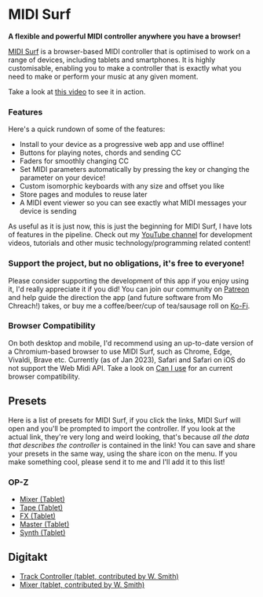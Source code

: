 # MIDI Surf

**A flexible and powerful MIDI controller anywhere you have a browser!**

[MIDI Surf](https://midisurf.app) is a browser-based MIDI controller that is
optimised to work on a range of devices, including tablets and smartphones. It
is highly customisable, enabling you to make a controller that is exactly what
you need to make or perform your music at any given moment.

Take a look at [this video](https://youtu.be/c5BpeMxs5ZU) to see it in action.

### Features

Here's a quick rundown of some of the features:

- Install to your device as a progressive web app and use offline!
- Buttons for playing notes, chords and sending CC
- Faders for smoothly changing CC
- Set MIDI parameters automatically by pressing the key or changing the
  parameter on your device!
- Custom isomorphic keyboards with any size and offset you like
- Store pages and modules to reuse later
- A MIDI event viewer so you can see exactly what MIDI messages your device is sending

As useful as it is just now, this is just the beginning for MIDI Surf, I have
lots of features in the pipeline. Check out my [YouTube
channel](https://www.youtube.com/@mochreach) for development videos, tutorials
and other music technology/programming related content!

### Support the project, but no obligations, it's free to everyone!

Please consider supporting the development of this app if you enjoy using it,
I'd really appreciate it if you did! You can join our community on
[Patreon](https://patreon.com/mochreach) and help guide the direction the app
(and future software from Mo Chreach!) takes, or buy me a coffee/beer/cup of
tea/sausage roll on [Ko-Fi](https://ko-fi.com/mochreach).

### Browser Compatibility

On both desktop and mobile, I'd recommend using an up-to-date version of a
Chromium-based browser to use MIDI Surf, such as Chrome, Edge, Vivaldi, Brave
etc. Currently (as of Jan 2023), Safari and Safari on iOS do not support the
Web Midi API. Take a look on [Can I use](https://caniuse.com/midi) for an
current browser compatibility.

## Presets

Here is a list of presets for MIDI Surf, if you click the links, MIDI Surf
will open and you'll be prompted to import the controller. If you look at
the actual link, they're very long and weird looking, that's because _all
the data that describes the controller_ is contained in the link! You can
save and share your presets in the same way, using the share icon on the
menu. If you make something cool, please send it to me and I'll add it to
this list!

### OP-Z

* [Mixer (Tablet)](https://midisurf.app/?page=H4sIAAAAAAAA%2F91YS27bMBC9i9ZemE6cj3eti2bRuAhitGgQZMHYjG2Ekgx92rRGztBdb9EuC%2FQ6PUkfJdmUVEmUEFGWDGSRx6HmzXtDmyNvjJltPawWxmhjzNm9j38eKHdZz1jQ9XT1jRmjwXNPbPIcm3PmiI0exTZjbHPftIyeQZ2Fa4xub7eBa%2FtLxuqnm7d0jud3kY3xmXKfTejTwBiRwWkvwisLuB%2BhK%2BbMmOVhZYil2ey9b94zB5CcAC6pZTEOtCUZL4kkuEPhQRJQEDwRpwBGvgBFFFiJUwCSIWBIAZRLMbO57cd8uWGcxx0Qezi9Zzy0c7ttwuYr38zYhti71ewREdejno%2BY5XP%2BjPj20YasHEgCkIdJQAEvEhTAyBegiAIrcQrAPCtTFBqsnFrUYQjt2csjSQDyMAkoYEaCAhj5AhRRYCVOAZjnZYpCg5eiJET2bOWxJAB5mAQU8CJBAYx8AYoosBKnAMyzMkWhwcopNde8BedyKAlAHiYBBdxIUAAjX4AiCqzEKQDzzExRpM28ZvPkhsCi8k6%2Bpq6LyJ59PJEEIA%2BTgAJGJCiAkS9AEQVW4hSAeT6mKOr28ZJRkWDPPp5KApCHSUABIxIUwMgXoIgCK3EKwDwfUxR1%2B%2FjKWSOwZxvPJAHIwySggA8JCmDkC1BEgZU4BWCejSmKum0cL21nnvHBvsOm7fMVJ9Dc7ePxR2GBjERNgXghTI6%2BwyPg0AupQjkQvqHO44XDviZ3BULL%2BzHxPVFgyg1pRa4E0c0XS7hcLZbeizV8sMxMFaV6mq%2BwXJMUo2YXmqSQcABNUsywXWiSQsIBNEkxHXehSQoJB9AkxdTdhSYpJBxAkxQjfReapJBwAE1SvC90oUkKCQfQJMXbSBeapJCgvUn422nJeYEqrVC%2BM8qylC8ZEMdiZ0NsCcour%2B7CWQuOlLadqvz604dsf%2FWLGb96%2FQNRTSvqF%2BNv9frFJ6Id9YvJsHr9x6KaVtQvhqbq9Yt621G%2FmCeq1y9%2BBmtH%2FeKqrV4%2FfpNrSf3iFqpe%2F5mophX1nyNSvf5zUU0r6u8jkqq%2FxMVsmya1Yj%2B4bgzbumacUZdN3GDlroelK4e5brSwfXbqUceb2tZCPg3K%2F9WVnz%2BmJuU8YxdCf3%2F8RiClbyfuZTLsdWMqvv9BQIeK8e4QjnH8FllHlaS%2BK0hfXJ7YHRzWPipBdk2yfyGwL9mpr%2FgmZf9EQIdscV6n2Drz5OP9TCGvhQe7PaAPq0tqKPpmuRLfXU1pIJo0FM7GNWsYaNJQOB%2FXrOFIk4bCGblmDceaNBTOyTVrGGrSUDgr16zhRJOGwnm5Zg2nmjQUzsw1azjTpKFwbq5Zw7kmDSRjeNYmgmi7qRu9qnXd1aTJy5rouq1Jk9c10XVfkyYvbKLrxiZNXtlE151NMi5tvOCHf3LfZPWEt5znf1GJsdqfLwAA)
* [Tape (Tablet)](https://midisurf.app/?page=H4sIAAAAAAAA%2F8VY0W6iQBT9lWaeTezYKq2PdeO%2BaGPsPrRp%2BjDiFUlHMAjddY3%2FvgcQB6luKUOYF8O5c7nnzAHuBXfM9r2F67D%2Bjs1pFuFgIeSGWswR6yf3L7F%2BZ9%2BKk8LAl5KCODEUSGMDX0Yrj7WYCJwN67%2B%2BZgtT%2F%2FeZ6PPLUMxx%2FnFlxz6EjGgs%2FnRYn3es1gG7HvD1AU0osMkLEekiZNuP0WpGAWAHaCk8jyRAxjFYcq4I3iA8KQIKXqAARr0EHSgQyVMAcqCUAuAyhe1LP8r58jMgytkSp0gxI5m6mWWNae5GqzNpWBv4IthQe%2Bh6hIRNKMIIKV4k5R5pWYWaDb0FSncLkHF83m1SBBSw5IQCGPUSdKBAJE8BeAOUUgBcpiga%2BoCapxmJUeX9HMowaE9pg9WGzOQNuMkr2vlCUuaf0Dgnceobhj7zdgdLTbnZA0x3CpSRfN5pUgUcsOOEAxgFE3TgQCTPAci7gCkH0GWOoptTmp8mJB6Vt3IivPboQ2KxYOYbsrICF1vt2J9HMvdwsIkU25mw369G5Dnhkh1LnG%2FKj36YOxtXiaRvu%2BEWflzDn7Ub2ktYpe5mtamvrfkhgnc0w%2B1pVrLx8v7EHAVnjnsqqV7dPYqyIfX%2Fe0hKqr%2BDNEPqbxDWU99TM1RRNqT%2BFmFN9arDKsqG1HcR1lRv8L7vIayp3uB9byGsp97CoSn1dwhrqjd4398jrKleTXJF2ZB6fo14QT4GOVKOZxcn9kO0WFBw9UTOCi8mNQ3sahdw5DrLUN8DhAsWHDdVUn61K1iP%2FBpGNl49jcnXn9nde2gzJb%2BGoY1DY%2FJrmNrqjw1F2ZT8GsZ2tU%2BFeuTrz%2B2eyc6jP7h7JjuP%2FuTumew850b3N%2FVb1b52atIfs2jqN9l7uP7gtUw2H64%2Fea1qX2w16T8zepNX1%2Fgnn%2FhLrInt%2FwE8SVAtORgAAA%3D%3D)
* [FX (Tablet)](https://midisurf.app/?page=H4sIAAAAAAAA%2F91YW2%2FaMBj9L35G6kJbBrxtVJ2mrVtV9tCp6oMLLkQ1gYVkt6r%2FfccmsXO%2FOrAioaqf%2Ffkcny%2BxY59nMls7j%2FaCjJ%2FJnD34%2BOeR8i3rkQXdTO2%2FjIz7Lz2R5LlrzpkrEj2KNDJZc3%2FlkB6h7mJLxnd3YcfVeu5zpjvI5a1FemFv7rCb9a%2FKrbffL%2Bkck1E9z%2BQn5T67or%2F7ZGz13%2FaC2HYQvwmia%2BbOmOOh5RxNs9kXf%2FXAXIR9REvqOIwjCDkmy5HGv0cRJAYYrAQDYsDJKGBAS5QBoYVox4Agl2G25ms%2FUuLP9mLpfXDZn3gapw%2BM7x5OmDldUc4zstB1bZ1c99G19ajno9PxOX9BQjjUcC3PEO2UIgg5UkolBhhQjRgDYsDJKGBAS5QB4SmiHQOCXIZkLS%2Bo%2B9S2lJfcc09u2Ba9iWreIy0EyH5lc4ucqECqAHH9ZDxCsJOv51yq%2Fj3w4hlSU2XlF2zjLdGVkK00G1NniWjv8m6oJ8bnqZuyHz5zZiIlGPxMbGfOoA4v48qe21fboHk3YKL2ywm0LGIDpXrsOWLTUWkQrrcIMh5G2SuAnaLExsDkA1FpLcEGAwxWaS3BhiZrNhILSaW1BLMskzrLHsA94iYr4IrNbX%2BVkYa%2BC7b10NNgCWDHb7YEUjUTjxfJSqdirwAmdhljYKfQZAzszCTYucmaDUzWbJh8a1uBJRdnG7DREINVWkswS36hVB4aWqGlPgMiRnYjtLKZdbFvTJd0IxDyNg5zJwMkKzUheunJAEc%2BFrltiBQ587jAgqPBhSuOjAl1OO7hpzQaP%2FGhISIcZ4wM4bhThdCYSkr4d8Z5dFoiR2qqrPyTPXtCT0K6Et2xPHFlCaBB2oG8qUPdjl5cNJTqO9XQIO1An5gNeg4k70xDg7QDeVO62kiX4UACzzU0SFMCb9g8niDnXVnde7rNuGXuS9tAQ4PUtLbPjIrxB9L2VkOD1LS2d%2B4GHQeSNtTQIDUtbbJcuwLgQOKsku%2BdEa%2FsW2dnGTSUSyzZNI1I%2FHjyFR0JhTjMiJ9WmuHh4oMc9r4iD9d6owmgbwcCCliHMQrEwJNRQIGWKAVCfQ1HkE%2FRyWP7P1zcpFQJAgrUI0aBGHgyCijQEqVAqNcAgnyKZDVfsY87EFUNCoBbKYKdfj3ncvmV7msF0js0cuPy5DV5%2F%2FqaO7lY3c1srNQVHkhK%2BSjKXgGs0MmtCyZXnEprCVbo5NYFK3Ry64IVOrl1wYqd3LpoZQ%2BgC0emuZMr1myzNZAqmni%2BSFZCFX0FMLHPGAMrtHLrghVauXXBCq3cumCFVm5dsEIrtzZYcnW2ASu0cuuCFVu5tdFS3wERI7sRWtnMutg4Dm3llp0NcOx79V6u2EAylGtoTCUlvL1bti8vN1ueuLgE0CDtQN7evNxsfUfj5WbLK7El2svbn5ebLfA4vNxsbcfh5WZrOwovN1vakXi52eKOysvNkViyaRqRWOjl4o%2FOvLwlL%2F8AS%2Frdc%2BwrAAA%3D)
* [Master (Tablet)](https://midisurf.app/?page=H4sIAAAAAAAA%2F9Vb227aQBD9l31GarCNDX4sUfpSoirpQ6MoD4vZgNXFRr6kTRH%2F3rHBMVCixCe4npWiaGc93j1zmKM5EmItgjh6DOfCX4uZmua0eJQ6VT0xl6vb8I8SvrXpFUlZEmutkiIxk5QmbuJfoidkMk%2BFf39f7Y5jnS%2BjEw9Op1%2FJGZ35sr8WT1LnaiJ%2FC79veb1dGEbCv9gF31QSqCgrN4LgOl9O6QC%2FT8FCRpHSNcDxom%2FVRz%2BUZeg4p%2Bwq40ui1B7WIkXLqdLbwqus26XU%2BkQWPRov4iRP6VmayYwWfpRrvaGM6t1z1WdR0Ly%2Bz3TeYUYJ%2FN3lXSbhU3HAUXUPlFO9%2FePu1RKtoxoppprKaFfkdqeqkiKHom2ZFFRX%2FFtneQbd0D%2B6gWI6r4x2N9DOgLaqKyi0KdpeQcHrVxxTeae03u%2FgIqek6ZDMiZqF%2BfJEGj270lny6UadaJd9QifxLNcF6bsTxPdERukqTmmvymkosus4o5erbfqAlI6DMHsm9i6InFWYBQvhD2vy63reJuajPUa7R2y8lPlO3AMC1Rz3pUx%2Bkv6fD7NKVP8Ru0vAmmP%2FGs4XWffgSXkAeB7EDwlYc%2BxMiB8RMlPBj2gJgGfRNSPMZjAhHvMQPIivp3Z94dvYmRCPDVYexGPDtSXi933SR6yOh0mhc6vjYTJg0UkepoKWOqkpeEwGPIg32WN6mMdkAh4zmTy6xmSPOaQlAJ4F8UOTPeYQG6w8iMeGa0vEn8vquLQEqurc6riYDFh0koupoKVOagoekwEP4k32mC7mMZmAx0wmj64x2WO6BntM12SP6dESAM%2BCeA8bri0Rfy6r42BS6NzqOJgMWHRS%2BeVqc%2BwtdVJT8JgMeBBvssccYB6TCXjMZPLoGpM95sBgjzkw2WMOsMHKg3hsuLZE%2FLmsjo1JoXOrY2MyYNFJNqaCljqpKXhMBiyId2gJYOdBvIN5TCbgMZPJo2tM9piOwR7TMdljOthg5UE8NlxbIv5cVsfCpNC51bEwGbDoJAtTQUud1BQ8JgMexJvsMS3MY%2FIAb9MSAM%2Bia2yTPaZtsMe0TfaYNjZYeRCPDdeWiCerU%2FwV%2F%2Bq0iUwz%2Bl3c5i9j2aL8YjkAAA%3D%3D)
* [Synth (Tablet)](https://midisurf.app/?page=H4sIAAAAAAAA%2F%2B2dXW%2FbNhSG%2F4uuA8zyZ%2By7xkGGYU1nxEDXociFYrO2MFnKbHlbGuS%2F95wjm3Fcf4gUxRwCBHphikfU81LkSx6hkZ6DSZZ%2Bi2fB4DmYioc1%2FPgWJStxEcyix3H8XQSD5ssFBuXLLEnEEgPzCMKCu%2By%2F4CKIlrNVMPj69fTRYZasF%2BmBirH4Zy3SiXiteg7idCr%2BDwbhRbCIp%2FHtanO4OGEoSYbzKJ29OfHfKFkDcLf9Fji8hDIEpyIJBo2X%2B5cLhcbCZg%2FOlnFwoEprDThXRh1o6x7KWZKtoW7b6nW0%2FPvXpXh6bQ0uGSTRg0iK%2B7MNvBXTeL04EAZ14%2FwpQZ5VHuVrqEzXSQKXk%2Bg30RR45Kkb3tsIbwN2QFGMU6DcFEZiORFpHgw6cGQy%2BbRePEALgxCCpaJt68N5%2BNo2XPUnjR%2Fj2TwvJXK8iJLkQBRUjbJlHkHVMY2jOJ%2FMr0Q6hZjN6c%2FBA5Q%2Fo54iHtCU4f%2Bcxzn27U4IIZUG3zDtcd9DyPbko9PH3H2DgrJyuGNihwpDSFNp5SO8wJ5uKdqYtg4U7Gv7kOdQUbu4PhTsi7t%2BzOdQU7u6sAUl%2B%2FJuvuAV9tTZnZBNKCgLv4L23kaQotK6R004vidbajYmrQsF69KuxQQqatcWYsm6uLuIVqD61eHOyrq6my8HhqXd2ahlQ3%2BJJNndDWMMaSqvPMkRf0%2B61G1MHsS%2Bh7wxiDqu7kRqAPB6qUETbVWGQTft7ntwAy6vXqKxNo4KGVaxsa7JxnrQQcYau8T9kwyr2FgfMx4ZVrGxMDSJdq7PDuRmJafAqczsWqys7BOpq7Zytq1bmOOjCI15T55d89ZatO4E5mQ7ASSotOw7ccrajEnD2WRfGlYck1aHa9NjEhkGZXRxCCbZODXl1Us01sSJIMMqNtbCsSXDKjbWNknWgWFkrLGuycZ6Ju%2FmpcnG%2BiZlhg2TaGETZo%2Bx1s61dWCpK2Map9a58Tx6RJRjvmHMEkOt9LKMvBOe%2BDnDij1tsMrBP6nw6EJ3%2BJH5p4xyus1h6A%2BRZJM4fwKFDRD8iE8zYfzv7lK2p55Va%2BR5KxzdEyyllmTfHXbbU8%2Byl34eXis67taV0Zl0O65ZyuxVk3g4WhEbV0dlbB6jRcuSmIwW8F51dh7djguwMjqTbtd6rs%2BDvQ8%2F1dlZDJm%2Bw8tpn9FyurvvqbK96TnsnD0t52TCrmWd9YwlVXSHnfMSfqqzs%2Bh2n4gUUQRlEd0nIgWQRWyfiFAYUVlk11pO6%2Bl2Y9sbh02zp2Wa7z57e1qGWc8wUkXX8ksmo8Vd0%2FQ5yCaMqCyy%2BxyEwojKHrvPQYoworLIrrWc1tPtprY3XS3nrEeTFFQS3WHj7LprnF2HjZP%2B050yO4tu93nIBsgits9DKIyoLLL7PITCiMoiO6fl1Nj2Rss1WYylrpZp1nQ%2FVNnddU76y2RldCbdruWcTNi1rJPHkOHknKrsPhGhMKKyx%2B4TkSKMqCyya62p5hMRU9ubjrumSX%2F8oIzOYxh13DXNjsOm2YWf6uzmZ68qtpZhshgtPgcpogjKIrrPQYoworLI7u5yyioHMba9cdc5Ow47Z0fLOZmwa1knjyHjsHP6RKQIIyqL7D4RoTCissfuE5ECyiI6p%2BXU1Pam7a5pth02zbaWab777G1rGSaL0UJvf1BG5zFafA5ShBGVRXafg1AUQVlE9zkIRRGURXROy6mx7Y2Wc9YkSioqya5lnSzGEr3yUhmdSbe765z0ZjhldCbd7q5z%2BkRkA2QR2yciFEZUFtm1llMe3a61mtbU7aa2Ny0t03z32dvSMkwWw6il5Zc1DSNVdndNsw0%2F1dF5dLvPQYoogrKI7nMQiiIoi%2Bg%2BB6EogrKIrrWk1tTt57c3w2HxNTVZA7roAH1hbPed0w0tB6r8sbXfYzi%2BJ0tqOk6PsAzox%2Fj%2BaHV6dEwG9CM8W50ePZMB%2FfjUxwWP06NtMqC%2F0qNH42RA%2FxHPVqdH72RA%2FwFfbK9OjxkJA%2FrhPIMKdXz6WBgD%2Ft9%2B%2BQMq9vhhJSv%2BvcaNn1L4qOHLD52qxw0SdwAA)

## Digitakt

* [Track Controller (tablet, contributed by W. Smith)](https://midisurf.app/?page=H4sIAAAAAAAA%2F%2B1Wy27bMBD8lUBnH2Ln1fjWuI9LnQZJUaAIcmBk2hFCS4EebVoj%2F96lZImiIHK1iN2oAoEcYnF3OCPv7Hjj%2BVG4DFbedOMt%2BH0G%2FyyZSPjIW7Gnm%2BAP96aTl5EsSuNICB7LwpRBmXcd%2FfJGHotXiTe9vS2fziKRrUPKwWWUcvV44%2F3kIvKD9Lc3HR8ejrynIPUfvOkp%2FOs%2FsDDkQlGYPYxV513OU0RZjeOFyGrYskKwey4KYWXRx%2Bc0Zl%2Bgpq0UzuUdScrSDA7CTIgXOCx7Z7PvTLsD%2BOcPppJv7a2dH8NnMv%2FPMee1dyZLcla6gDlfBNm6pQzOvsp2Ovux5PJa9td8oRfkpAjcl0s4MJKP1msW1m7YeFF4zQVnCZ8n%2BZO7ETy6inmSbB%2Bo3lLbDFTVv%2FjqDdi%2Bv0OdR1llxLK9zfEOsSY7xDraIdbxDrFOdoh1ukOsM8CCeWt64AcXor4o4cJivrvb4AYg4aThgzsoKbs%2FsQXwqZq3fOfsGShPzkbbj0EIk7v9cMVjn4cpnMsd6%2FuX2foeIKbnJ%2FCplFTCo0a%2FEMx%2F1Ety8t01wlOLPmN2GA9eFSoT1QkkWtTCLGgVuQpdLBYq8o6GYiXXuJYlX9MAVt0Y%2F56HCsL%2Bvw4V2xughoptFlyo0LBcqBQ%2BqC%2FdvYcKYvSBhcqR6gQSLWphFrSKXIUuFgsVeUdDsZJrXMuSr2kAq26Mf89DBWHvQqUDFjVUbHPlQoWG5UKl2LFoqCBGH1ioHKtOINGiFmZBq8hV6GKxUJF3NBQruca1LPmaBrDqxvj3PFQQ9i5UOmBRQ8WGRQ0V24y6UKFhDTpUEKMPLFROVCeQaFELs6BV5Cp0sVioyDsaipVc41qWfE0DWHVj%2FHseKgh7FyodsN4yVGxY1FCxzbsLlQoLLizmu7sNehAqiNEHFiqnqhNItKiFWdAqchW6WCxU5B0NxUqucS1LvqYBrLox%2Fj0PFYS9C5UOWEMJFRsWNVRs3nGhUvigvnT3HiqI0QcWKmeqE0i0qIVZ0CpyFbpYLFTkHQ3FSq5xLUu%2BpgGsujH%2BPQ8VhL0LlQ5YLlRoWNRQsfnQhUqxY9FQQYw%2BsFB5pzqBRItamAWtIlehi8VCRd7RUKzkGtey5GsawKob49%2FzUEHYu1DpgOVChYZFDRUbFjVUbJ4edKggRn%2FDUNnrDpCvpqqCl1P%2Fvqk7wIZF3QE2LOoOsGFRd4ANi7oDbFjUHWDD%2Bgc7oFuKYz9D3gtxYE%2Fz%2FZrBtkipZrBhUc1gw6KawYZFNYMNi2oGGxbVDDYsqhlsWAYzdPlRiFlhnqX8APwApw0zQGrAn6r8EKyClD2mB99iiKjEe%2FkLcaVVaEQ5AAA%3D&fbclid=IwAR393Jd4y8jHQ7dNPeYdv7i6_N9mFNLMk5Mih8ZowhE488Pm9R9Tgh99Y6s)
* [Mixer (tablet, contributed by W. Smith)](https://midisurf.app/?page=H4sIAAAAAAAA%2F7WPzW7CMBCEXwXtOQf%2BEoKvVL1RVe2pQhxMYoJVk1SJ3aJGefdOKMEcWpnL3ry745n5Wsqqcq8LEi3laufw2EvTqIgK%2BfGqvxWJaRf1IltXxqi6F1oJGb1UXxSRrIuGxGYzbB9lDtF139KnNE6t5YnEZDyOLqMuScTD9KzqTJWWRLJEUvbkjjtYiGWM6SDLUhkfujpMvPn23MxUDupB8KaMuS3Wa4zcKfMLM8jWKtfu%2BIcMN2SMVqvRMsa5sdI6CEpnTAfR8P9%2BzGG4Ui4maB2inHpvpPJQTlkpe64Q5cx7I5WHcsZKiU2Qcu69kcpDOeekTBO0DlH22RdvpPJQxqyUKVqHKBPvjVQeyoSVco7WIcqF90YqD%2BWCk%2FJ8D2Km3hyxPJjpf5jbW92DLrSV73a01icU7n4ACLp3bpcHAAA%3D&fbclid=IwAR1n7DCBV52CXvxTGVESIQLW0AhTtQgJG4TZS1DgULcc6DmUMEt8nkN39qE)
